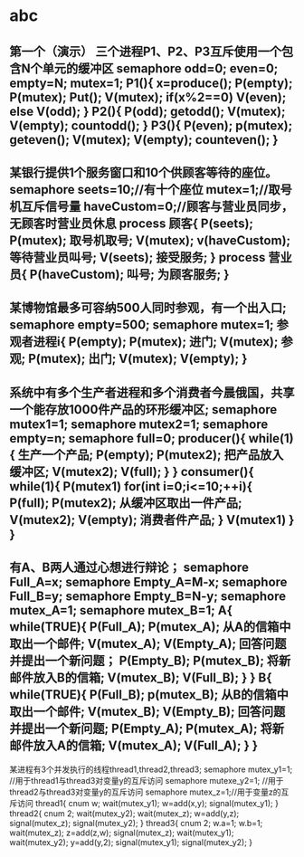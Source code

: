 # abc
第一个（演示）
三个进程P1、P2、P3互斥使用一个包含N个单元的缓冲区
semaphore odd=0;
even=0;
empty=N;
mutex=1;
P1(){
x=produce();
P(empty);
P(mutex);
Put();
V(mutex);
if(x%2==0)
V(even);
else
V(odd);
}
P2(){
P(odd);
getodd();
V(mutex);
V(empty);
countodd();
}
P3(){
P(even);
p(mutex);
geteven();
V(mutex);
V(empty);
counteven();
}
--------------------------------------
某银行提供1个服务窗口和10个供顾客等待的座位。
semaphore seets=10;//有十个座位
mutex=1;//取号机互斥信号量
haveCustom=0;//顾客与营业员同步，无顾客时营业员休息
process 顾客{
P(seets);
P(mutex);
取号机取号;
V(mutex);
v(haveCustom);
等待营业员叫号;
V(seets);
接受服务;
}
process 营业员{
P(haveCustom);
叫号;
为顾客服务;
}
--------------------------------------
某博物馆最多可容纳500人同时参观，有一个出入口;
semaphore empty=500;
semaphore mutex=1;
参观者进程i{
P(empty);
P(mutex);
进门;
V(mutex);
参观;
P(mutex);
出门;
V(mutex);
V(empty);
}
-----------------------------
系统中有多个生产者进程和多个消费者今晨俄国，共享一个能存放1000件产品的环形缓冲区;
semaphore mutex1=1;
semaphore mutex2=1;
semaphore empty=n;
semaphore full=0;
producer(){
while(1){
生产一个产品;
P(empty);
P(mutex2);
把产品放入缓冲区;
V(mutex2);
V(full);
}
}
consumer(){
while(1){
P(mutex1)
for(int i=0;i<=10;++i){
P(full);
P(mutex2);
从缓冲区取出一件产品;
V(mutex2);
V(empty);
消费者件产品;
}
V(mutex1)
}
}
-------------------------------
有A、B两人通过心想进行辩论；
semaphore Full_A=x;
semaphore Empty_A=M-x;
semaphore Full_B=y;
semaphore Empty_B=N-y;
semaphore mutex_A=1;
semaphore mutex_B=1;
A{
while(TRUE){
P(Full_A);
P(mutex_A);
从A的信箱中取出一个邮件;
V(mutex_A);
V(Empty_A);
回答问题并提出一个新问题；
P(Empty_B);
P(mutex_B);
将新邮件放入B的信箱;
V(mutex_B);
V(Full_B);
}
}
B{
while(TRUE){
P(Full_B);
p(mutex_B);
从B的信箱中取出一个邮件;
V(mutex_B);
V(Empty_B);
回答问题并提出一个新问题;
P(Empty_A);
P(mutex_A);
将新邮件放入A的信箱;
V(mutex_A);
V(Full_A);
}
}
----------------------------------
某进程有3个并发执行的线程thread1,thread2,thread3;
semaphore mutex_y1=1; //用于thread1与thread3对变量y的互斥访问
semaphore mutexe_y2=1; //用于thread2与thread3对变量y的互斥访问
semaphore mutex_z=1;//用于变量z的互斥访问
thread1{
cnum w;
wait(mutex_y1);
w=add(x,y);
signal(mutex_y1);
}
thread2{
cnum 2;
wait(mutex_y2);
wait(mutex_z);
w=add(y,z);
signal(mutex_z);
signal(mutex_y2);
}
thread3{
cnum 2;
w.a=1;
w.b=1;
wait(mutex_z);
z=add(z,w);
signal(mutex_z);
wait(mutex_y1);
wait(mutex_y2);
y=add(y,2);
signal(mutex_y1);
signal(mutex_y2);
}
